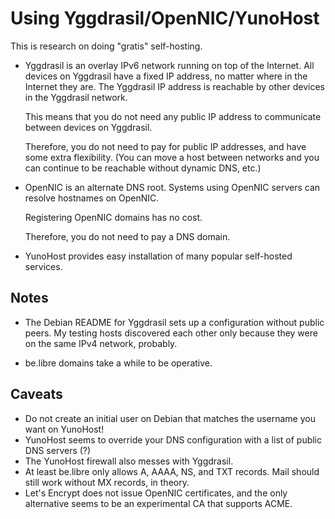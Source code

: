 # Using Yggdrasil/OpenNIC/YunoHost

This is research on doing "gratis" self-hosting.

* Yggdrasil is an overlay IPv6 network running on top of the Internet.
  All devices on Yggdrasil have a fixed IP address, no matter where in the Internet they are.
  The Yggdrasil IP address is reachable by other devices in the Yggdrasil network.

  This means that you do not need any public IP address to communicate between devices on Yggdrasil.

  Therefore, you do not need to pay for public IP addresses, and have some extra flexibility.
  (You can move a host between networks and you can continue to be reachable without dynamic DNS, etc.)

* OpenNIC is an alternate DNS root.
  Systems using OpenNIC servers can resolve hostnames on OpenNIC.

  Registering OpenNIC domains has no cost.

  Therefore, you do not need to pay a DNS domain.

* YunoHost provides easy installation of many popular self-hosted services.

## Notes

* The Debian README for Yggdrasil sets up a configuration without public peers.
  My testing hosts discovered each other only because they were on the same IPv4 network, probably.

* be.libre domains take a while to be operative.

## Caveats

* Do not create an initial user on Debian that matches the username you want on YunoHost!
* YunoHost seems to override your DNS configuration with a list of public DNS servers (?)
* The YunoHost firewall also messes with Yggdrasil.
* At least be.libre only allows A, AAAA, NS, and TXT records.
  Mail should still work without MX records, in theory.
* Let's Encrypt does not issue OpenNIC certificates, and the only alternative seems to be an experimental CA that supports ACME.
